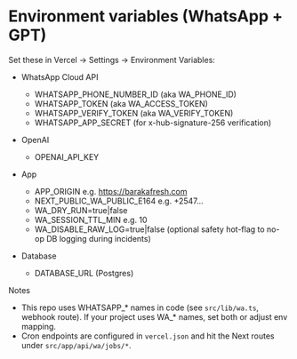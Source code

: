 # Environment variables (WhatsApp + GPT)

Set these in Vercel → Settings → Environment Variables:

- WhatsApp Cloud API
  - WHATSAPP_PHONE_NUMBER_ID (aka WA_PHONE_ID)
  - WHATSAPP_TOKEN (aka WA_ACCESS_TOKEN)
  - WHATSAPP_VERIFY_TOKEN (aka WA_VERIFY_TOKEN)
  - WHATSAPP_APP_SECRET (for x-hub-signature-256 verification)

- OpenAI
  - OPENAI_API_KEY

- App
  - APP_ORIGIN e.g. https://barakafresh.com
  - NEXT_PUBLIC_WA_PUBLIC_E164 e.g. +2547...
  - WA_DRY_RUN=true|false
  - WA_SESSION_TTL_MIN e.g. 10
  - WA_DISABLE_RAW_LOG=true|false (optional safety hot-flag to no-op DB logging during incidents)

- Database
  - DATABASE_URL (Postgres)

Notes
- This repo uses WHATSAPP_* names in code (see `src/lib/wa.ts`, webhook route). If your project uses WA_* names, set both or adjust env mapping.
- Cron endpoints are configured in `vercel.json` and hit the Next routes under `src/app/api/wa/jobs/*`.

